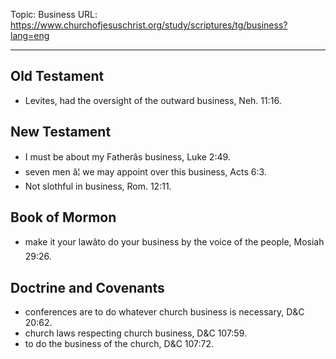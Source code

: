 Topic: Business
URL: https://www.churchofjesuschrist.org/study/scriptures/tg/business?lang=eng

---

## Old Testament

- Levites, had the oversight of the outward business, Neh. 11:16.

## New Testament

- I must be about my Fatherâs business, Luke 2:49.
- seven men â¦ we may appoint over this business, Acts 6:3.
- Not slothful in business, Rom. 12:11.

## Book of Mormon

- make it your lawâto do your business by the voice of the people, Mosiah 29:26.

## Doctrine and Covenants

- conferences are to do whatever church business is necessary, D&C 20:62.
- church laws respecting church business, D&C 107:59.
- to do the business of the church, D&C 107:72.

